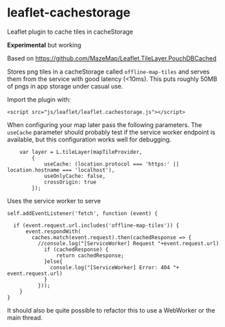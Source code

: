 # leaflet-cachestorage
Leaflet plugin to cache tiles in cacheStorage

**Experimental** but working

Based on https://github.com/MazeMap/Leaflet.TileLayer.PouchDBCached


Stores png tiles in a cacheStorage called `offline-map-tiles` and serves them from the service with good latency (<10ms). This puts roughly 50MB of pngs in app storage under casual use. 

Import the plugin with:

    <script src="js/leaflet/leaflet.cachestorage.js"></script>
   
   
When configuring your map later pass the following parameters. The `useCache` parameter should probably test if the service worker endpoint is available, but this configuration works well for debugging. 

        var layer = L.tileLayer(mapTileProvider, 
            {
                useCache: (location.protocol === 'https:' || location.hostname === 'localhost'),
                useOnlyCache: false,
                crossOrigin: true
            });

Uses the service worker to serve 

    self.addEventListener('fetch', function (event) {

      if (event.request.url.includes('offline-map-tiles')) {
          event.respondWith(
            caches.match(event.request).then(cachedResponse => {
              //console.log("[ServiceWorker] Request "+event.request.url)
                if (cachedResponse) {
                    return cachedResponse;
                }else{
                  console.log("[ServiceWorker] Error: 404 "+ event.request.url)
                }
              }));
        }
    }
    
    
It should also be quite possible to refactor this to use a WebWorker or the main thread.      
